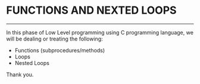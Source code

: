 # FUNCTIONS AND NEXTED LOOPS
-------------------------------

In this phase of Low Level programming using C programming language, we will be dealing or treating the following:
- Functions (subprocedures/methods)
- Loops
- Nested Loops

Thank you.
